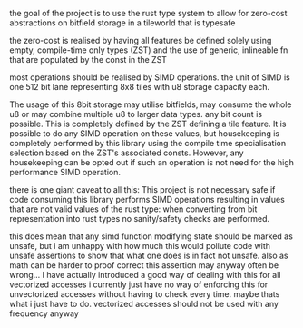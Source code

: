 the goal of the project is to use the rust type system to allow for zero-cost abstractions on bitfield storage in a tileworld that is typesafe 

the zero-cost is realised by having all features be defined solely using empty, compile-time only types (ZST) and the use of generic, inlineable fn that are populated by the const in the ZST

most operations should be realised by SIMD operations. the unit of SIMD is one 512 bit lane representing 8x8 tiles with u8 storage capacity each. 

The usage of this 8bit storage may utilise bitfields, may consume the whole u8 or may combine multiple u8 to larger data types. any bit count is possible. This is completely defined by the ZST defining a tile feature. It is possible to do any SIMD operation on these values, but housekeeping is completely performed by this library using the compile time specialisation selection based on the ZST's associated consts. However, any housekeeping can be opted out if such an operation is not need for the high performance SIMD operation. 


there is one giant caveat to all this: This project is not necessary safe if code consuming this library performs SIMD operations resulting in values that are not valid values of the rust type: when converting from bit representation into rust types no sanity/safety checks are performed. 

this does mean that any simd function modifying state should be marked as unsafe, but i am unhappy with how much this would pollute code with unsafe assertions to show that what one does is in fact not unsafe. also as math can be harder to proof correct this assertion may anyway often be wrong...
I have actually introduced a good way of dealing with this for all vectorized accesses
i currently just have no way of enforcing this for unvectorized accesses without having to check every time. maybe thats what i just have to do. vectorized accesses should not be used with any frequency anyway
